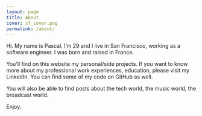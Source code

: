 ```yaml
---
layout: page
title: About
cover: sf_cover.png
permalink: /about/
---
```


Hi. My name is Pascal. I’m 29 and I live in San Francisco, working as a software engineer. I was born and raised in France.

You'll find on this website my personal/side projects. If you want to know more about my professional work experiences, education, please visit my LinkedIn. You can find some of my code on GitHub as well.

You will also be able to find posts about the tech world, the music world, the broadcast world.

Enjoy.

